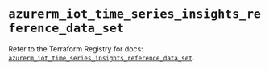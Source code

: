 # `azurerm_iot_time_series_insights_reference_data_set`

Refer to the Terraform Registry for docs: [`azurerm_iot_time_series_insights_reference_data_set`](https://registry.terraform.io/providers/hashicorp/azurerm/3.109.0/docs/resources/iot_time_series_insights_reference_data_set).
